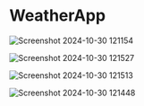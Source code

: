 # WeatherApp

![Screenshot 2024-10-30 121154](https://github.com/user-attachments/assets/8d7ee1ed-7801-493d-b290-e47263ca8796)


![Screenshot 2024-10-30 121527](https://github.com/user-attachments/assets/f1f35e68-b784-4453-9a4a-50e8aa980d89)


![Screenshot 2024-10-30 121513](https://github.com/user-attachments/assets/05fc82a2-b05c-4299-a673-ab53e4687dda)


![Screenshot 2024-10-30 121448](https://github.com/user-attachments/assets/26f1b725-df36-4602-954e-b120b955f839)
